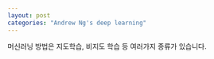 ```yaml
---
layout: post
categories: "Andrew Ng's deep learning"
---
```


머신러닝 방법은 지도학습, 비지도 학습 등 여러가지 종류가 있습니다.
